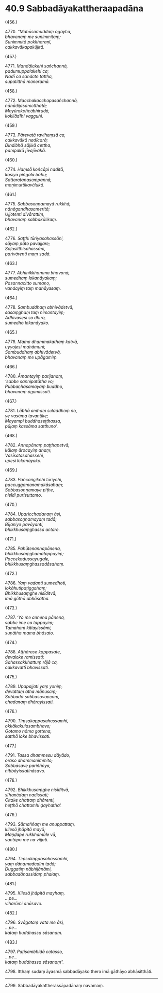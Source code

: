 

# 40.9 Sabbadāyakattheraapadāna



(456.)

4770\. _“Mahāsamuddaṃ ogayha,_  
_bhavanaṃ me sunimmitaṃ;_  
_Sunimmitā pokkharaṇī,_  
_cakkavākapakūjitā._  


(457.)

4771\. _Mandālakehi sañchannā,_  
_padumuppalakehi ca;_  
_Nadī ca sandate tattha,_  
_supatitthā manoramā._  


(458.)

4772\. _Macchakacchapasañchannā,_  
_nānādijasamotthatā;_  
_Mayūrakoñcābhirudā,_  
_kokilādīhi vagguhi._  


(459.)

4773\. _Pārevatā ravihaṃsā ca,_  
_cakkavākā nadīcarā;_  
_Dindibhā sāḷikā cettha,_  
_pampakā jīvajīvakā._  


(460.)

4774\. _Haṃsā koñcāpi naditā,_  
_kosiyā piṅgalā bahū;_  
_Sattaratanasampannā,_  
_maṇimuttikavālukā._  


(461.)

4775\. _Sabbasoṇṇamayā rukkhā,_  
_nānāgandhasameritā;_  
_Ujjotenti divārattiṃ,_  
_bhavanaṃ sabbakālikaṃ._  


(462.)

4776\. _Saṭṭhi tūriyasahassāni,_  
_sāyaṃ pāto pavajjare;_  
_Soḷasitthisahassāni,_  
_parivārenti maṃ sadā._  


(463.)

4777\. _Abhinikkhamma bhavanā,_  
_sumedhaṃ lokanāyakaṃ;_  
_Pasannacitto sumano,_  
_vandayiṃ taṃ mahāyasaṃ._  


(464.)

4778\. _Sambuddhaṃ abhivādetvā,_  
_sasaṃghaṃ taṃ nimantayiṃ;_  
_Adhivāsesi so dhīro,_  
_sumedho lokanāyako._  


(465.)

4779\. _Mama dhammakathaṃ katvā,_  
_uyyojesi mahāmuni;_  
_Sambuddhaṃ abhivādetvā,_  
_bhavanaṃ me upāgamiṃ._  


(466.)

4780\. _Āmantayiṃ parijanaṃ,_  
_‘sabbe sannipatātha vo;_  
_Pubbaṇhasamayaṃ buddho,_  
_bhavanaṃ āgamissati._  


(467.)

4781\. _Lābhā amhaṃ suladdhaṃ no,_  
_ye vasāma tavantike;_  
_Mayampi buddhaseṭṭhassa,_  
_pūjaṃ kassāma satthuno’._  


(468.)

4782\. _Annapānaṃ paṭṭhapetvā,_  
_kālaṃ ārocayiṃ ahaṃ;_  
_Vasīsatasahassehi,_  
_upesi lokanāyako._  


(469.)

4783\. _Pañcaṅgikehi tūriyehi,_  
_paccuggamanamakāsahaṃ;_  
_Sabbasoṇṇamaye pīṭhe,_  
_nisīdi purisuttamo._  


(470.)

4784\. _Uparicchadanaṃ āsi,_  
_sabbasoṇṇamayaṃ tadā;_  
_Bījaniyo pavāyanti,_  
_bhikkhusaṃghassa antare._  


(471.)

4785\. _Pahūtenannapānena,_  
_bhikkhusaṃghamatappayiṃ;_  
_Paccekadussayugaḷe,_  
_bhikkhusaṃghassadāsahaṃ._  


(472.)

4786\. _Yaṃ vadanti sumedhoti,_  
_lokāhutipaṭiggahaṃ;_  
_Bhikkhusaṃghe nisīditvā,_  
_imā gāthā abhāsatha._  


(473.)

4787\. _‘Yo me annena pānena,_  
_sabbe ime ca tappayiṃ;_  
_Tamahaṃ kittayissāmi,_  
_suṇātha mama bhāsato._  


(474.)

4788\. _Aṭṭhārase kappasate,_  
_devaloke ramissati;_  
_Sahassakkhattuṃ rājā ca,_  
_cakkavattī bhavissati._  


(475.)

4789\. _Upapajjati yaṃ yoniṃ,_  
_devattaṃ atha mānusaṃ;_  
_Sabbadā sabbasovaṇṇaṃ,_  
_chadanaṃ dhārayissati._  


(476.)

4790\. _Tiṃsakappasahassamhi,_  
_okkākakulasambhavo;_  
_Gotamo nāma gottena,_  
_satthā loke bhavissati._  


(477.)

4791\. _Tassa dhammesu dāyādo,_  
_oraso dhammanimmito;_  
_Sabbāsave pariññāya,_  
_nibbāyissatināsavo._  


(478.)

4792\. _Bhikkhusaṃghe nisīditvā,_  
_sīhanādaṃ nadissati;_  
_Citake chattaṃ dhārenti,_  
_heṭṭhā chattamhi ḍayhatha’._  


(479.)

4793\. _Sāmaññaṃ me anuppattaṃ,_  
_kilesā jhāpitā mayā;_  
_Maṇḍape rukkhamūle vā,_  
_santāpo me na vijjati._  


(480.)

4794\. _Tiṃsakappasahassamhi,_  
_yaṃ dānamadadiṃ tadā;_  
_Duggatiṃ nābhijānāmi,_  
_sabbadānassidaṃ phalaṃ._  


(481.)

4795\. _Kilesā jhāpitā mayhaṃ,_  
_…pe…_  
_viharāmi anāsavo._  


(482.)

4796\. _Svāgataṃ vata me āsi,_  
_…pe…_  
_kataṃ buddhassa sāsanaṃ._  


(483.)

4797\. _Paṭisambhidā catasso,_  
_…pe…_  
_kataṃ buddhassa sāsanaṃ”._  


4798\. Itthaṃ sudaṃ āyasmā sabbadāyako thero imā gāthāyo abhāsitthāti.

---

4799\. Sabbadāyakattherassāpadānaṃ navamaṃ.





